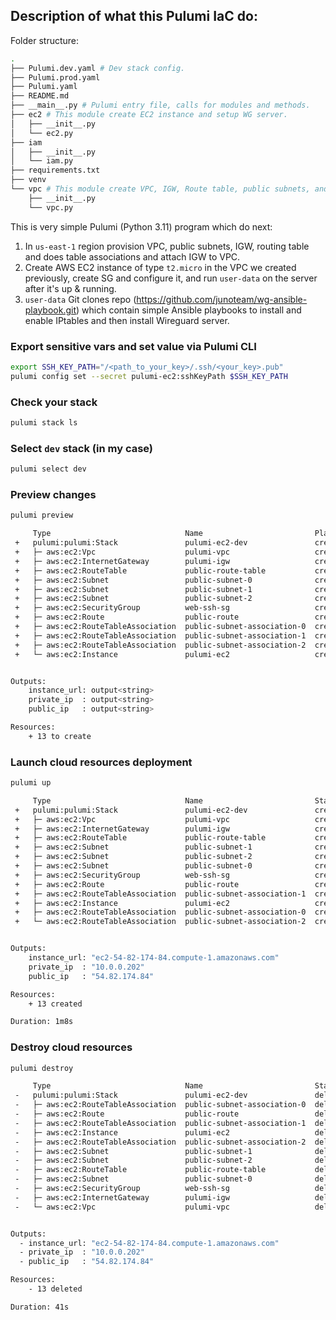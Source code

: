 ## Description of what this Pulumi IaC do:

Folder structure:
```bash
.
├── Pulumi.dev.yaml # Dev stack config.
├── Pulumi.prod.yaml
├── Pulumi.yaml
├── README.md
├── __main__.py # Pulumi entry file, calls for modules and methods.
├── ec2 # This module create EC2 instance and setup WG server.
│   ├── __init__.py
│   └── ec2.py
├── iam
│   ├── __init__.py
│   └── iam.py
├── requirements.txt
├── venv
└── vpc # This module create VPC, IGW, Route table, public subnets, and route associations.
    ├── __init__.py
    └── vpc.py
```

This is very simple Pulumi (Python 3.11) program which do next: 
1. In `us-east-1` region provision VPC, public subnets, IGW, routing table and does table associations and attach IGW to VPC.
2. Create AWS EC2 instance of type `t2.micro` in the VPC we created previously, create SG and configure it, and run `user-data` on the server after it's up & running. 
3. `user-data` Git clones repo (https://github.com/junoteam/wg-ansible-playbook.git) which contain simple Ansible playbooks to install and enable IPtables and then install Wireguard server.

### Export sensitive vars and set value via Pulumi CLI
```bash
export SSH_KEY_PATH="/<path_to_your_key>/.ssh/<your_key>.pub"
pulumi config set --secret pulumi-ec2:sshKeyPath $SSH_KEY_PATH
```

### Check your stack
```bash
pulumi stack ls
```

### Select `dev` stack (in my case)
```bash
pulumi select dev
```

### Preview changes
```bash
pulumi preview

     Type                              Name                         Plan
 +   pulumi:pulumi:Stack               pulumi-ec2-dev               create
 +   ├─ aws:ec2:Vpc                    pulumi-vpc                   create
 +   ├─ aws:ec2:InternetGateway        pulumi-igw                   create
 +   ├─ aws:ec2:RouteTable             public-route-table           create
 +   ├─ aws:ec2:Subnet                 public-subnet-0              create
 +   ├─ aws:ec2:Subnet                 public-subnet-1              create
 +   ├─ aws:ec2:Subnet                 public-subnet-2              create
 +   ├─ aws:ec2:SecurityGroup          web-ssh-sg                   create
 +   ├─ aws:ec2:Route                  public-route                 create
 +   ├─ aws:ec2:RouteTableAssociation  public-subnet-association-0  create
 +   ├─ aws:ec2:RouteTableAssociation  public-subnet-association-1  create
 +   ├─ aws:ec2:RouteTableAssociation  public-subnet-association-2  create
 +   └─ aws:ec2:Instance               pulumi-ec2                   create


Outputs:
    instance_url: output<string>
    private_ip  : output<string>
    public_ip   : output<string>

Resources:
    + 13 to create
```

### Launch cloud resources deployment
```bash
pulumi up

     Type                              Name                         Status
 +   pulumi:pulumi:Stack               pulumi-ec2-dev               created (65s)
 +   ├─ aws:ec2:Vpc                    pulumi-vpc                   created (14s)
 +   ├─ aws:ec2:InternetGateway        pulumi-igw                   created (1s)
 +   ├─ aws:ec2:RouteTable             public-route-table           created (2s)
 +   ├─ aws:ec2:Subnet                 public-subnet-1              created (12s)
 +   ├─ aws:ec2:Subnet                 public-subnet-2              created (13s)
 +   ├─ aws:ec2:Subnet                 public-subnet-0              created (13s)
 +   ├─ aws:ec2:SecurityGroup          web-ssh-sg                   created (5s)
 +   ├─ aws:ec2:Route                  public-route                 created (1s)
 +   ├─ aws:ec2:RouteTableAssociation  public-subnet-association-1  created (1s)
 +   ├─ aws:ec2:Instance               pulumi-ec2                   created (33s)
 +   ├─ aws:ec2:RouteTableAssociation  public-subnet-association-0  created (1s)
 +   └─ aws:ec2:RouteTableAssociation  public-subnet-association-2  created (1s)


Outputs:
    instance_url: "ec2-54-82-174-84.compute-1.amazonaws.com"
    private_ip  : "10.0.0.202"
    public_ip   : "54.82.174.84"

Resources:
    + 13 created

Duration: 1m8s
``` 

### Destroy cloud resources
```bash
pulumi destroy

     Type                              Name                         Status
 -   pulumi:pulumi:Stack               pulumi-ec2-dev               deleted
 -   ├─ aws:ec2:RouteTableAssociation  public-subnet-association-0  deleted (2s)
 -   ├─ aws:ec2:Route                  public-route                 deleted (2s)
 -   ├─ aws:ec2:RouteTableAssociation  public-subnet-association-1  deleted (2s)
 -   ├─ aws:ec2:Instance               pulumi-ec2                   deleted (32s)
 -   ├─ aws:ec2:RouteTableAssociation  public-subnet-association-2  deleted (2s)
 -   ├─ aws:ec2:Subnet                 public-subnet-1              deleted (1s)
 -   ├─ aws:ec2:Subnet                 public-subnet-2              deleted (1s)
 -   ├─ aws:ec2:RouteTable             public-route-table           deleted (2s)
 -   ├─ aws:ec2:Subnet                 public-subnet-0              deleted (2s)
 -   ├─ aws:ec2:SecurityGroup          web-ssh-sg                   deleted (3s)
 -   ├─ aws:ec2:InternetGateway        pulumi-igw                   deleted (1s)
 -   └─ aws:ec2:Vpc                    pulumi-vpc                   deleted (1s)


Outputs:
  - instance_url: "ec2-54-82-174-84.compute-1.amazonaws.com"
  - private_ip  : "10.0.0.202"
  - public_ip   : "54.82.174.84"

Resources:
    - 13 deleted

Duration: 41s
```
